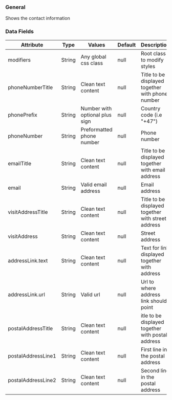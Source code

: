 ### General
Shows the contact information

### Data Fields
| Attribute | Type | Values | Default | Description |
|---|---|---|---|---|
| modifiers | String | Any global css class | null | Root class to modify styles |
| phoneNumberTitle | String | Clean text content | null | Title to be displayed together with phone number  |
| phonePrefix | String | Number with optional plus sign | null | Country code (i.e "+47") |
| phoneNumber | String | Preformatted phone number | null | Phone number |
| emailTitle | String | Clean text content | null | Title to be displayed together with email address |
| email | String | Valid email address | null | Email address |
| visitAddressTitle | String | Clean text content | null | Title to be displayed together with street address |
| visitAddress | String | Clean text content | null | Street address |
| addressLink.text | String | Clean text content | null | Text for link displayed together with address |
| addressLink.url | String | Valid url | null | Url to where address link should point |
| postalAddressTitle | String | Clean text content | null | itle to be displayed together with postal address |
| postalAddressLine1 | String | Clean text content | null | First line in the postal address |
| postalAddressLine2 | String | Clean text content | null | Second line in the postal address |
